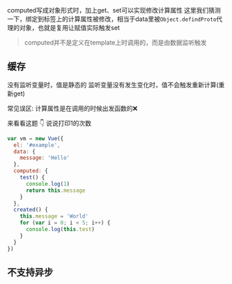 computed写成对象形式时，加上get、set可以实现修改计算属性
这里我们猜测一下，绑定到标签上的计算属性被修改，相当于data里被`Object.defindProto`代理的对象，也就是复用让赋值实际触发set

> computed并不是定义在template上时调用的，而是由数据监听触发

## 缓存

没有监听变量时，值是静态的
监听变量没有发生变化时，值不会触发重新计算(重新get)

常见误区: 计算属性是在调用的时候出发函数的❌

来看看这题
👇 说说打印1的次数
```js
var vm = new Vue({
  el: '#example',
  data: {
    message: 'Hello'
  },  
  computed: {    
    test() {
      console.log(1)
      return this.message
    }
  },  
  created() {
    this.message = 'World'    
    for (var i = 0; i < 5; i++) {        
      console.log(this.test)    
    }
  }
})
```

## 不支持异步
